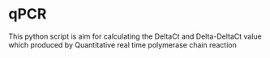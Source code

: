 qPCR
====

This python script is aim for calculating the DeltaCt and Delta-DeltaCt value which produced by Quantitative real time polymerase chain reaction 
